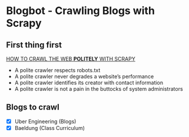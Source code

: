 # Blogbot - Crawling Blogs with Scrapy

## First thing first

[HOW TO CRAWL THE WEB **POLITELY** WITH SCRAPY](https://blog.scrapinghub.com/2016/08/25/how-to-crawl-the-web-politely-with-scrapy)

- A polite crawler respects robots.txt
- A polite crawler never degrades a website’s performance
- A polite crawler identifies its creator with contact information
- A polite crawler is not a pain in the buttocks of system administrators

## Blogs to crawl

- [x] Uber Engineering (Blogs)
- [x] Baeldung (Class Curriculum)
